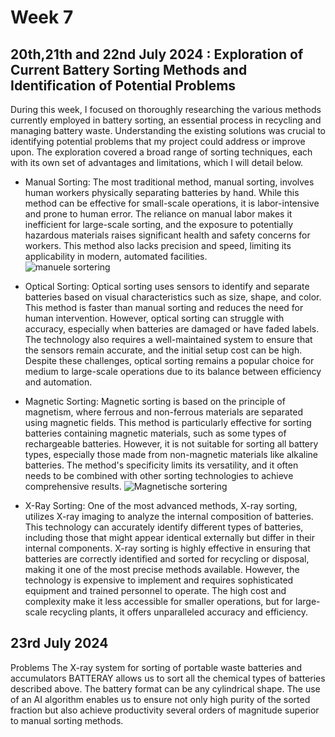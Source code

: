 # Week 7
## 20th,21th and 22nd July 2024 : Exploration of Current Battery Sorting Methods and Identification of Potential Problems

During this week, I focused on thoroughly researching the various methods currently employed in battery sorting, an essential process in recycling and managing battery waste. Understanding the existing solutions was crucial to identifying potential problems that my project could address or improve upon. The exploration covered a broad range of sorting techniques, each with its own set of advantages and limitations, which I will detail below.

* Manual Sorting: The most traditional method, manual sorting, involves human workers physically separating batteries by hand. While this method can be effective for small-scale operations, it is labor-intensive and prone to human error. The reliance on manual labor makes it inefficient for large-scale sorting, and the exposure to potentially hazardous materials raises significant health and safety concerns for workers. This method also lacks precision and speed, limiting its applicability in modern, automated facilities.  
![manuele sortering](https://github.com/user-attachments/assets/0842e6ae-3e07-4c0c-9fd2-f4b232dcc24a)

* Optical Sorting: Optical sorting uses sensors to identify and separate batteries based on visual characteristics such as size, shape, and color. This method is faster than manual sorting and reduces the need for human intervention. However, optical sorting can struggle with accuracy, especially when batteries are damaged or have faded labels. The technology also requires a well-maintained system to ensure that the sensors remain accurate, and the initial setup cost can be high. Despite these challenges, optical sorting remains a popular choice for medium to large-scale operations due to its balance between efficiency and automation.

* Magnetic Sorting: Magnetic sorting is based on the principle of magnetism, where ferrous and non-ferrous materials are separated using magnetic fields. This method is particularly effective for sorting batteries containing magnetic materials, such as some types of rechargeable batteries. However, it is not suitable for sorting all battery types, especially those made from non-magnetic materials like alkaline batteries. The method's specificity limits its versatility, and it often needs to be combined with other sorting technologies to achieve comprehensive results.
![Magnetische sortering](https://github.com/user-attachments/assets/7593d1d0-dab6-46db-b4f5-68e177c66f6b)

* X-Ray Sorting: One of the most advanced methods, X-ray sorting, utilizes X-ray imaging to analyze the internal composition of batteries. This technology can accurately identify different types of batteries, including those that might appear identical externally but differ in their internal components. X-ray sorting is highly effective in ensuring that batteries are correctly identified and sorted for recycling or disposal, making it one of the most precise methods available. However, the technology is expensive to implement and requires sophisticated equipment and trained personnel to operate. The high cost and complexity make it less accessible for smaller operations, but for large-scale recycling plants, it offers unparalleled accuracy and efficiency.

## 23rd July 2024
Problems 
The X-ray system for sorting of portable waste batteries and accumulators BATTERAY allows us to sort all the chemical types of batteries described above. The battery format can be any cylindrical shape. The use of an AI algorithm enables us to ensure not only high purity of the sorted fraction but also achieve productivity several orders of magnitude superior to manual sorting methods.
